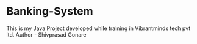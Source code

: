 # Banking-System
This is my Java Project developed while training in Vibrantminds tech pvt ltd.
Author - Shivprasad Gonare 
